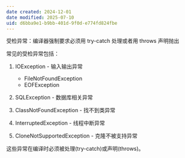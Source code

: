 ```yaml
---
date created: 2024-12-01
date modified: 2025-07-10
uid: d6bba9e1-b9bb-401d-9f0d-e774fd824fbe
---
```


受检异常：编译器强制要求必须用 try-catch 处理或者用 throws 声明抛出

常见的受检异常包括：

1. IOException - 输入输出异常
   - FileNotFoundException
   - EOFException

2. SQLException - 数据库相关异常
3. ClassNotFoundException - 找不到类异常
4. InterruptedException - 线程中断异常
5. CloneNotSupportedException - 克隆不被支持异常

这些异常在编译时必须被处理(try-catch)或声明(throws)。
